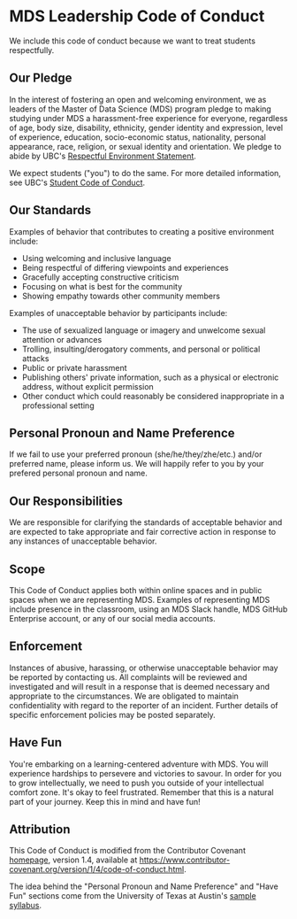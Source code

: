 # MDS Leadership Code of Conduct

We include this code of conduct because we want to treat students respectfully. 

## Our Pledge

In the interest of fostering an open and welcoming environment, we as leaders of the Master of Data Science (MDS) program pledge to making studying under MDS a harassment-free experience for everyone, regardless of age, body size, disability, ethnicity, gender identity and expression, level of experience, education, socio-economic status, nationality, personal appearance, race, religion, or sexual identity and orientation. We pledge to abide by UBC's [Respectful Environment Statement](http://www.hr.ubc.ca/respectful-environment/).

We expect students ("you") to do the same. For more detailed information, see UBC's [Student Code of Conduct](https://students.ubc.ca/campus-life/student-code-conduct).

## Our Standards

Examples of behavior that contributes to creating a positive environment
include:

* Using welcoming and inclusive language
* Being respectful of differing viewpoints and experiences
* Gracefully accepting constructive criticism
* Focusing on what is best for the community
* Showing empathy towards other community members

Examples of unacceptable behavior by participants include:

* The use of sexualized language or imagery and unwelcome sexual attention or
  advances
* Trolling, insulting/derogatory comments, and personal or political attacks
* Public or private harassment
* Publishing others' private information, such as a physical or electronic
  address, without explicit permission
* Other conduct which could reasonably be considered inappropriate in a
  professional setting

## Personal Pronoun and Name Preference

If we fail to use your preferred pronoun (she/he/they/zhe/etc.) 
and/or preferred name, please inform us. 
We will happily refer to you by your prefered personal pronoun and name. 

## Our Responsibilities

We are responsible for clarifying the standards of acceptable
behavior and are expected to take appropriate and fair corrective action in
response to any instances of unacceptable behavior.

## Scope

This Code of Conduct applies both within online spaces and in public spaces
when we are representing MDS. Examples of
representing MDS include presence in the classroom, 
using an MDS Slack handle, MDS GitHub Enterprise
account, or any of our social media accounts.

## Enforcement

Instances of abusive, harassing, or otherwise unacceptable behavior may be
reported by contacting us. All
complaints will be reviewed and investigated and will result in a response that
is deemed necessary and appropriate to the circumstances. We are
obligated to maintain confidentiality with regard to the reporter of an incident.
Further details of specific enforcement policies may be posted separately.

## Have Fun

You're embarking on a learning-centered adventure with MDS. You will experience
hardships to persevere and victories to savour. In order for you to grow 
intellectually, we need to push you outside of your intellectual comfort zone.
It's okay to feel frustrated. Remember that this is a natural part of your
journey. Keep this in mind and have fun!

## Attribution

This Code of Conduct is modified from the Contributor Covenant [homepage](https://www.contributor-covenant.org), version 1.4,
available at https://www.contributor-covenant.org/version/1/4/code-of-conduct.html.

The idea behind the "Personal Pronoun and Name Preference" and "Have Fun" sections come 
from the University of Texas at Austin's 
[sample syllabus](https://utexas.app.box.com/s/ccq9dpi1y4q9xitxz0rjinhmx1pbmuwj).
